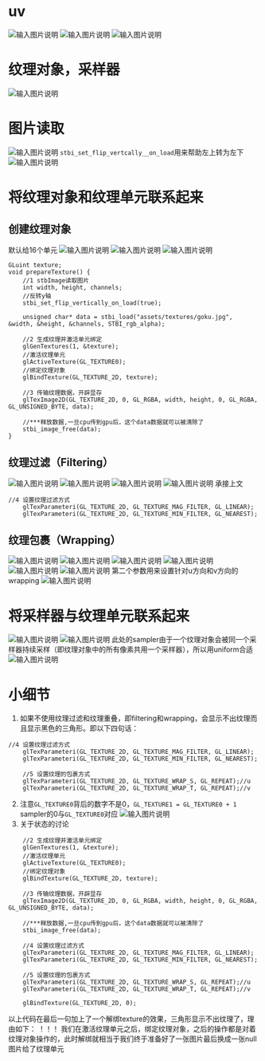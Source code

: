# uv
![输入图片说明](/imgs/2024-10-24/CDuwYkZkCMvz4JfM.png)
![输入图片说明](/imgs/2024-10-24/4heeFb5A7p8YZCY8.png)
![输入图片说明](/imgs/2024-10-24/RPCKn8MVRifRwRKf.png)
# 纹理对象，采样器
![输入图片说明](/imgs/2024-10-24/l0POoHTQeabrLDWM.png)
# 图片读取
![输入图片说明](/imgs/2024-10-24/YAsEGEXR90Npl2I6.png)
`stbi_set_flip_vertcally__on_load`用来帮助左上转为左下
![输入图片说明](/imgs/2024-10-24/R0m4jMWbwzA94aIb.png)
# 将纹理对象和纹理单元联系起来
## 创建纹理对象
默认给16个单元
![输入图片说明](/imgs/2024-10-24/9NjZjRPGvQmfOm9F.png)
![输入图片说明](/imgs/2024-10-24/pUN0izhi7YY04VEl.png)
![输入图片说明](/imgs/2024-10-24/uqbMnbfp9BktGoX0.png)
```
GLuint texture;
void prepareTexture() {
    //1 stbImage读取图片
    int width, height, channels;
    //反转y轴
    stbi_set_flip_vertically_on_load(true);

    unsigned char* data = stbi_load("assets/textures/goku.jpg", &width, &height, &channels, STBI_rgb_alpha);

    //2 生成纹理并激活单元绑定
    glGenTextures(1, &texture);
    //激活纹理单元
    glActiveTexture(GL_TEXTURE0);
    //绑定纹理对象
    glBindTexture(GL_TEXTURE_2D, texture);

    //3 传输纹理数据，开辟显存
    glTexImage2D(GL_TEXTURE_2D, 0, GL_RGBA, width, height, 0, GL_RGBA, GL_UNSIGNED_BYTE, data);

    //***释放数据,一旦cpu传到gpu后，这个data数据就可以被清除了
    stbi_image_free(data);
}
```
## 纹理过滤（Filtering）
![输入图片说明](/imgs/2024-10-24/DTSROjmYHYpdL0zg.png)
![输入图片说明](/imgs/2024-10-24/3NIhr8goyaJ0UCM2.png)
![输入图片说明](/imgs/2024-10-24/vy0l0kfbTHRQavPy.png)
![输入图片说明](/imgs/2024-10-24/sGn7f8f9AodsRPCx.png)
承接上文
```
//4 设置纹理过滤方式
    glTexParameteri(GL_TEXTURE_2D, GL_TEXTURE_MAG_FILTER, GL_LINEAR);
    glTexParameteri(GL_TEXTURE_2D, GL_TEXTURE_MIN_FILTER, GL_NEAREST);
```
## 纹理包裹（Wrapping）

![输入图片说明](/imgs/2024-10-25/V7anbfXirAd7ZZL8.png)
![输入图片说明](/imgs/2024-10-25/d1HLu2Nd5WUGemza.png)
![输入图片说明](/imgs/2024-10-25/9iIDmKNMrN73sTi8.png)
![输入图片说明](/imgs/2024-10-25/DB8wMvTamYMJuZxB.png)
![输入图片说明](/imgs/2024-10-25/0ItGbjJjCNEwLHWh.png)
![输入图片说明](/imgs/2024-10-25/XRLYRlnQa5k8V1mU.png)
第二个参数用来设置针对u方向和v方向的wrapping
![输入图片说明](/imgs/2024-10-25/tsaaqmTTV0Oiowlo.png)
# 将采样器与纹理单元联系起来
![输入图片说明](/imgs/2024-10-25/pE3mrlEcqBOiMnnj.png)
![输入图片说明](/imgs/2024-10-25/cVyHNvj4h6ulv9HQ.png)
此处的sampler由于一个纹理对象会被同一个采样器持续采样（即纹理对象中的所有像素共用一个采样器），所以用uniform合适
![输入图片说明](/imgs/2024-10-25/rBc9jvQNupWwyoH3.png)
# 小细节
1. 如果不使用纹理过滤和纹理重叠，即filtering和wrapping，会显示不出纹理而且显示黑色的三角形。即以下四句话：
```
//4 设置纹理过滤方式
    glTexParameteri(GL_TEXTURE_2D, GL_TEXTURE_MAG_FILTER, GL_LINEAR);
    glTexParameteri(GL_TEXTURE_2D, GL_TEXTURE_MIN_FILTER, GL_NEAREST);

    //5 设置纹理的包裹方式
    glTexParameteri(GL_TEXTURE_2D, GL_TEXTURE_WRAP_S, GL_REPEAT);//u
    glTexParameteri(GL_TEXTURE_2D, GL_TEXTURE_WRAP_T, GL_REPEAT);//v
```
2. 注意`GL_TEXTURE0`背后的数字不是0，`GL_TEXTURE1 = GL_TEXTURE0 + 1`
sampler的0与`GL_TEXTURE0`对应
![输入图片说明](/imgs/2024-10-25/TVX7pBzUlBmBGh6q.png)
3. 关于状态的讨论
```
    //2 生成纹理并激活单元绑定
    glGenTextures(1, &texture);
    //激活纹理单元
    glActiveTexture(GL_TEXTURE0);
    //绑定纹理对象
    glBindTexture(GL_TEXTURE_2D, texture);

    //3 传输纹理数据，开辟显存
    glTexImage2D(GL_TEXTURE_2D, 0, GL_RGBA, width, height, 0, GL_RGBA, GL_UNSIGNED_BYTE, data);

    //***释放数据,一旦cpu传到gpu后，这个data数据就可以被清除了
    stbi_image_free(data);

    //4 设置纹理过滤方式
    glTexParameteri(GL_TEXTURE_2D, GL_TEXTURE_MAG_FILTER, GL_LINEAR);
    glTexParameteri(GL_TEXTURE_2D, GL_TEXTURE_MIN_FILTER, GL_NEAREST);

    //5 设置纹理的包裹方式
    glTexParameteri(GL_TEXTURE_2D, GL_TEXTURE_WRAP_S, GL_REPEAT);//u
    glTexParameteri(GL_TEXTURE_2D, GL_TEXTURE_WRAP_T, GL_REPEAT);//v

    glBindTexture(GL_TEXTURE_2D, 0);
```
以上代码在最后一句加上了一个解绑texture的效果，三角形显示不出纹理了，理由如下：
！！！
我们在激活纹理单元之后，绑定纹理对象，之后的操作都是对着纹理对象操作的，此时解绑就相当于我们终于准备好了一张图片最后换成一张null图片给了纹理单元
<!--stackedit_data:
eyJoaXN0b3J5IjpbNzU4MzkzOTI2LDgwMTYyNzYzOSw3Njc3MT
I5NjgsOTc5NDY2Nzg5LC0yNjE4MjUyMTEsNzk4NDE5NjM1LDk4
OTgwNDM2NSw0MzkxMDY0OTgsLTIxMTk1MzYyNjgsLTkyMTcxMz
I5NiwtMTM4ODA3MjAsLTQyMzY3Mjc3NywtMzczNTM2MzU4LC0x
NTIzNzEwMDc2LC04ODgwNDczODEsLTQ5NjE4MDM3MCwtNzU0MD
A1MzA4LC0xMjA2MjY2MjMzLC0xMTY1OTMxNTc5XX0=
-->